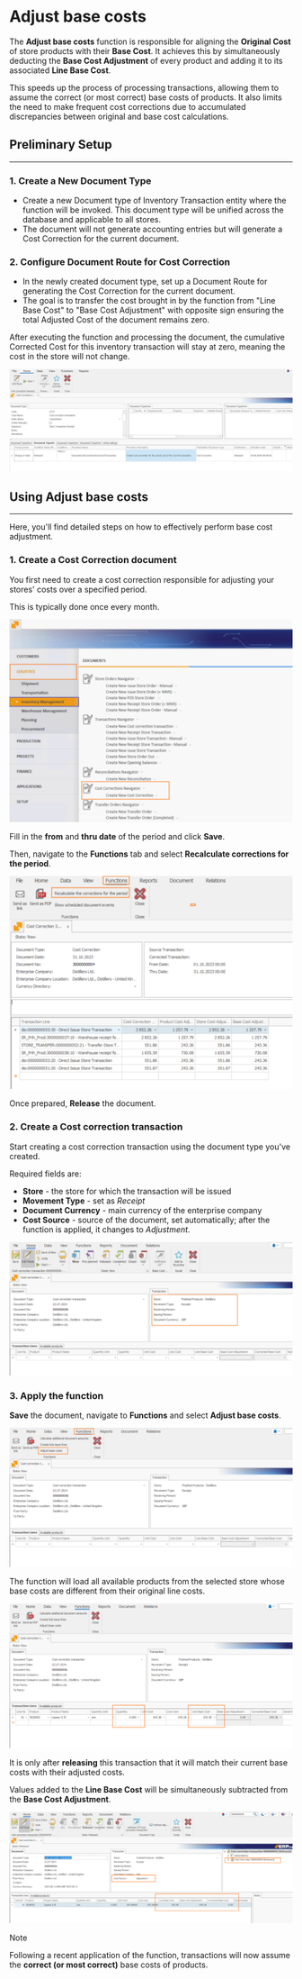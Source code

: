 # Adjust base costs

The **Adjust base costs** function is responsible for aligning the **Original Cost** of store products with their **Base Cost**. It achieves this by simultaneously deducting the **Base Cost Adjustment** of every product and adding it to its associated **Line Base Cost**.

This speeds up the process of processing transactions, allowing them to assume the correct (or most correct) base costs of products. It also limits the need to make frequent cost corrections due to accumulated discrepancies between original and base cost calculations.

## Preliminary Setup
---
### 1. **Create a New Document Type**

- Create a new Document type of Inventory Transaction entity where the function will be invoked. This document type will be unified across the database and applicable to all stores.
- The document will not generate accounting entries but will generate a Cost Correction for the current document.

### 2. **Configure Document Route for Cost Correction**

- In the newly created document type, set up a Document Route for generating the Cost Correction for the current document.
- The goal is to transfer the cost brought in by the function from "Line Base Cost" to "Base Cost Adjustment" with opposite sign ensuring the total Adjusted Cost of the document remains zero.

After executing the function and processing the document, the cumulative Corrected Cost for this inventory transaction will stay at zero, meaning the cost in the store will not change.

![image-20240702175949791](../pictures/adjust-base-cost/image-20240702175949791.png)

## Using Adjust base costs
---
Here, you'll find detailed steps on how to effectively perform base cost adjustment.

### 1. Create a Cost Correction document

You first need to create a cost correction responsible for adjusting your stores' costs over a specified period.

This is typically done once every month.

![image-20240702180030136](../pictures/adjust-base-cost/image-20240702180030136.png)

Fill in the **from** and **thru date** of the period and click **Save**.

Then, navigate to the **Functions** tab and select **Recalculate corrections for the period**.

![image-20240702180046094](../pictures/adjust-base-cost/image-20240702180046094.png)

Once prepared, **Release** the document.

### 2. Create a Cost correction transaction

Start creating a cost correction transaction using the document type you've created.

Required fields are:

- **Store** - the store for which the transaction will be issued
- **Movement Type** - set as *Receipt*
- **Document Currency** - main currency of the enterprise company
- **Cost Source** - source of the document, set automatically; after the function is applied, it changes to *Adjustment*.

![image-20240702180105136](../pictures/adjust-base-cost/image-20240702180105136.png)

### 3. Apply the function

**Save** the document, navigate to **Functions** and select **Adjust base costs**.

![image-20240702180119642](../pictures/adjust-base-cost/image-20240702180119642.png)

The function will load all available products from the selected store whose base costs are different from their original line costs.

![image-20240702180138001](../pictures/adjust-base-cost/image-20240702180138001.png)

It is only after **releasing** this transaction that it will match their current base costs with their adjusted costs.

Values added to the **Line Base Cost** will be simultaneously subtracted from the **Base Cost Adjustment**.

![image-20240702180154136](../pictures/adjust-base-cost/image-20240702180154136.png)

> [!NOTE]
> Following a recent application of the function, transactions will now assume the **correct (or most correct)** base costs of products.
